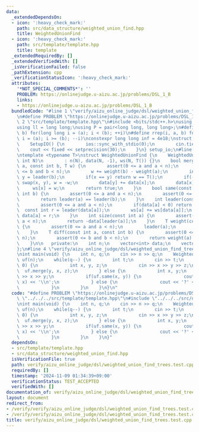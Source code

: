 ```yaml
---
data:
  _extendedDependsOn:
  - icon: ':heavy_check_mark:'
    path: src/data_structure/weighted_union_find.hpp
    title: WeightedUnionFind
  - icon: ':heavy_check_mark:'
    path: src/template/template.hpp
    title: template
  _extendedRequiredBy: []
  _extendedVerifiedWith: []
  _isVerificationFailed: false
  _pathExtension: cpp
  _verificationStatusIcon: ':heavy_check_mark:'
  attributes:
    '*NOT_SPECIAL_COMMENTS*': ''
    PROBLEM: https://onlinejudge.u-aizu.ac.jp/problems/DSL_1_B
    links:
    - https://onlinejudge.u-aizu.ac.jp/problems/DSL_1_B
  bundledCode: "#line 1 \"verify/aizu_online_judge/dsl/weighted_union_find_trees.test.cpp\"\
    \n#define PROBLEM \"https://onlinejudge.u-aizu.ac.jp/problems/DSL_1_B\"\n#line\
    \ 2 \"src/template/template.hpp\"\n#include <bits/stdc++.h>\nusing namespace std;\n\
    using ll = long long;\nusing P = pair<long long, long long>;\n#define rep(i, a,\
    \ b) for(long long i = (a); i < (b); ++i)\n#define rrep(i, a, b) for(long long\
    \ i = (a); i >= (b); --i)\nconstexpr long long inf = 4e18;\nstruct SetupIO {\n\
    \    SetupIO() {\n        ios::sync_with_stdio(0);\n        cin.tie(0);\n    \
    \    cout << fixed << setprecision(30);\n    }\n} setup_io;\n#line 3 \"src/data_structure/weighted_union_find.hpp\"\
    \ntemplate <typename T>\nstruct WeightedUnionFind {\n    WeightedUnionFind(const\
    \ int N)\n        : n(N), data(N, -1), ws(N, T()) {}\n    bool merge(const int\
    \ a, const int b, T w) {\n        assert(0 <= a and a < n);\n        assert(0\
    \ <= b and b < n);\n        w += weight(b) - weight(a);\n        int x = leader(a),\
    \ y = leader(b);\n        if(x == y) return w == T();\n        if(-data[x] > -data[y])\
    \ swap(x, y), w = -w;\n        data[y] += data[x];\n        data[x] = y;\n   \
    \     ws[x] = w;\n        return true;\n    }\n    bool same(const int a, const\
    \ int b) {\n        assert(0 <= a and a < n);\n        assert(0 <= b and b < n);\n\
    \        return leader(a) == leader(b);\n    }\n    int leader(const int a) {\n\
    \        assert(0 <= a and a < n);\n        if(data[a] < 0) return a;\n      \
    \  const int r = leader(data[a]);\n        ws[a] += ws[data[a]];\n        return\
    \ data[a] = r;\n    }\n    int size(const int a) {\n        assert(0 <= a and\
    \ a < n);\n        return -data[leader(a)];\n    }\n    T weight(const int a)\
    \ {\n        assert(0 <= a and a < n);\n        leader(a);\n        return ws[a];\n\
    \    }\n    T diff(const int a, const int b) {\n        assert(0 <= a and a <\
    \ n);\n        assert(0 <= b and b < n);\n        return weight(a) - weight(b);\n\
    \    }\n\n   private:\n    int n;\n    vector<int> data;\n    vector<T> ws;\n\
    };\n#line 4 \"verify/aizu_online_judge/dsl/weighted_union_find_trees.test.cpp\"\
    \nint main(void) {\n    int n, q;\n    cin >> n >> q;\n    WeightedUnionFind<int>\
    \ uf(n);\n    while(q--) {\n        int t;\n        cin >> t;\n        if(t ==\
    \ 0) {\n            int x, y, z;\n            cin >> x >> y >> z;\n          \
    \  uf.merge(y, x, z);\n        } else {\n            int x, y;\n            cin\
    \ >> x >> y;\n            if(uf.same(x, y)) {\n                cout << uf.diff(y,\
    \ x) << '\\n';\n            } else {\n                cout << '?' << '\\n';\n\
    \            }\n        }\n    }\n}\n"
  code: "#define PROBLEM \"https://onlinejudge.u-aizu.ac.jp/problems/DSL_1_B\"\n#include\
    \ \"../../../src/template/template.hpp\"\n#include \"../../../src/data_structure/weighted_union_find.hpp\"\
    \nint main(void) {\n    int n, q;\n    cin >> n >> q;\n    WeightedUnionFind<int>\
    \ uf(n);\n    while(q--) {\n        int t;\n        cin >> t;\n        if(t ==\
    \ 0) {\n            int x, y, z;\n            cin >> x >> y >> z;\n          \
    \  uf.merge(y, x, z);\n        } else {\n            int x, y;\n            cin\
    \ >> x >> y;\n            if(uf.same(x, y)) {\n                cout << uf.diff(y,\
    \ x) << '\\n';\n            } else {\n                cout << '?' << '\\n';\n\
    \            }\n        }\n    }\n}"
  dependsOn:
  - src/template/template.hpp
  - src/data_structure/weighted_union_find.hpp
  isVerificationFile: true
  path: verify/aizu_online_judge/dsl/weighted_union_find_trees.test.cpp
  requiredBy: []
  timestamp: '2024-11-09 01:34:39+09:00'
  verificationStatus: TEST_ACCEPTED
  verifiedWith: []
documentation_of: verify/aizu_online_judge/dsl/weighted_union_find_trees.test.cpp
layout: document
redirect_from:
- /verify/verify/aizu_online_judge/dsl/weighted_union_find_trees.test.cpp
- /verify/verify/aizu_online_judge/dsl/weighted_union_find_trees.test.cpp.html
title: verify/aizu_online_judge/dsl/weighted_union_find_trees.test.cpp
---
```

